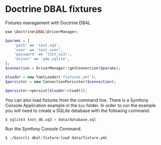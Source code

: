 # Doctrine DBAL fixtures

Fixtures managament with Doctrine DBAL

```php
use \Doctrine\DBAL\DriverManager;

$params = [
    'path' => 'test.sq3',
    'user' => 'test_user',
    'password' => 't3st_us3!',
    'driver' => 'pdo_sqlite',
];
$connection = DriverManager::getConnection($params);

$loader = new YamlLoader('fixtures.yml');
$persister = new ConnectionPersister($connection);

$persister->persist($loader->load());
```

You can also load fixtures from the command line. There is a Symfony Console Application example in
the `bin` folder. In order to run the example you will need to create a SQLite database with the
following command.

```bash
$ sqlite3 test_db.sq3 < data/database.sql
```

Run the Symfony Console Command.

```bash
$ ./bin/cli dbal:fixture:load data/fixture.yml
```
